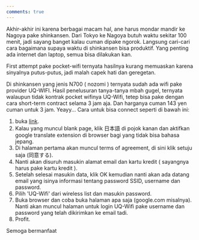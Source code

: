 ```yaml
---
comments: true
---
```


Akhir-akhir ini karena berbagai macam hal, ane harus mondar mandir ke Nagoya pake shinkansen.
Dari Tokyo ke Nagoya butuh waktu sekitar 100 menit, jadi sayang banget kalau cuman dipake ngorok.
Langsung cari-cari cara bagaimana supaya waktu di shinkansen bisa produktif.
Yang penting ada internet dan laptop, semua bisa dilakukan kan.

First attempt pake pocket-wifi ternyata hasilnya kurang memuaskan karena sinyalnya putus-putus, jadi malah capek hati dan geregetan.

Di shinkansen yang jenis N700 ( nozomi ) ternyata sudah ada wifi pake provider UQ-WIFI.
Hasil penelusuran tanya-tanya mbah gugel, ternyata walaupun tidak kontrak  pocket wifinya UQ-Wifi,
tetep bisa pake dengan cara short-term contract selama 3 jam aja.
Dan harganya cuman 143 yen cuman untuk 3 jam. Yeayy...
Cara untuk bisa connect seperti di bawah ini:
1. buka [link](https://service.wi2.ne.jp/wi2net/contents/2/?tp=uqwifi3id&locale=jp&SSID=2e8ce604a50d8b68a70c1241646b5c80&postKey=366ce05a36c03771929c07989c332ae7).
2. Kalau yang muncul blank page, klik 日本語 di pojok kanan dan aktifkan google translate extension di browser bagi yang tidak bisa bahasa jepang.
3. Di halaman pertama akan muncul terms of agreement, di sini klik setuju saja (同意する).
4. Nanti akan disuruh masukin alamat email dan kartu kredit ( sayangnya harus pake kartu kredit ).
5. Setelah selesai masukin data, klik OK kemudian nanti akan ada datang email yang isinya informasi tentang password SSID, username dan password.
6. Pilih 'UQ-Wifi' dari wireless list dan masukin password.
7. Buka browser dan coba buka halaman apa saja (google.com misalnya). Nanti akan muncul halaman untuk login UQ-Wifi pake username dan password yang telah dikirimkan ke email tadi.
8. Profit.

Semoga bermanfaat
